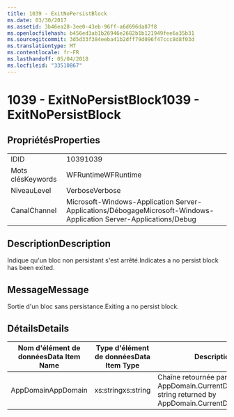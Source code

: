 ```yaml
---
title: 1039 - ExitNoPersistBlock
ms.date: 03/30/2017
ms.assetid: 3b46ea28-3ee0-43eb-96ff-a6d696da87f8
ms.openlocfilehash: b456ed3ab1b26946e2682b1b121949fee6a35b31
ms.sourcegitcommit: 3d5d33f384eeba41b2dff79d096f47ccc8d8f03d
ms.translationtype: MT
ms.contentlocale: fr-FR
ms.lasthandoff: 05/04/2018
ms.locfileid: "33510867"
---
```

# <a name="1039---exitnopersistblock"></a><span data-ttu-id="defce-102">1039 - ExitNoPersistBlock</span><span class="sxs-lookup"><span data-stu-id="defce-102">1039 - ExitNoPersistBlock</span></span>
## <a name="properties"></a><span data-ttu-id="defce-103">Propriétés</span><span class="sxs-lookup"><span data-stu-id="defce-103">Properties</span></span>  
  
|||  
|-|-|  
|<span data-ttu-id="defce-104">ID</span><span class="sxs-lookup"><span data-stu-id="defce-104">ID</span></span>|<span data-ttu-id="defce-105">1039</span><span class="sxs-lookup"><span data-stu-id="defce-105">1039</span></span>|  
|<span data-ttu-id="defce-106">Mots clés</span><span class="sxs-lookup"><span data-stu-id="defce-106">Keywords</span></span>|<span data-ttu-id="defce-107">WFRuntime</span><span class="sxs-lookup"><span data-stu-id="defce-107">WFRuntime</span></span>|  
|<span data-ttu-id="defce-108">Niveau</span><span class="sxs-lookup"><span data-stu-id="defce-108">Level</span></span>|<span data-ttu-id="defce-109">Verbose</span><span class="sxs-lookup"><span data-stu-id="defce-109">Verbose</span></span>|  
|<span data-ttu-id="defce-110">Canal</span><span class="sxs-lookup"><span data-stu-id="defce-110">Channel</span></span>|<span data-ttu-id="defce-111">Microsoft-Windows-Application Server-Applications/Débogage</span><span class="sxs-lookup"><span data-stu-id="defce-111">Microsoft-Windows-Application Server-Applications/Debug</span></span>|  
  
## <a name="description"></a><span data-ttu-id="defce-112">Description</span><span class="sxs-lookup"><span data-stu-id="defce-112">Description</span></span>  
 <span data-ttu-id="defce-113">Indique qu'un bloc non persistant s'est arrêté.</span><span class="sxs-lookup"><span data-stu-id="defce-113">Indicates a no persist block has been exited.</span></span>  
  
## <a name="message"></a><span data-ttu-id="defce-114">Message</span><span class="sxs-lookup"><span data-stu-id="defce-114">Message</span></span>  
 <span data-ttu-id="defce-115">Sortie d'un bloc sans persistance.</span><span class="sxs-lookup"><span data-stu-id="defce-115">Exiting a no persist block.</span></span>  
  
## <a name="details"></a><span data-ttu-id="defce-116">Détails</span><span class="sxs-lookup"><span data-stu-id="defce-116">Details</span></span>  
  
|<span data-ttu-id="defce-117">Nom d'élément de données</span><span class="sxs-lookup"><span data-stu-id="defce-117">Data Item Name</span></span>|<span data-ttu-id="defce-118">Type d'élément de données</span><span class="sxs-lookup"><span data-stu-id="defce-118">Data Item Type</span></span>|<span data-ttu-id="defce-119">Description</span><span class="sxs-lookup"><span data-stu-id="defce-119">Description</span></span>|  
|--------------------|--------------------|-----------------|  
|<span data-ttu-id="defce-120">AppDomain</span><span class="sxs-lookup"><span data-stu-id="defce-120">AppDomain</span></span>|<span data-ttu-id="defce-121">xs:string</span><span class="sxs-lookup"><span data-stu-id="defce-121">xs:string</span></span>|<span data-ttu-id="defce-122">Chaîne retournée par AppDomain.CurrentDomain.FriendlyName.</span><span class="sxs-lookup"><span data-stu-id="defce-122">The string returned by AppDomain.CurrentDomain.FriendlyName.</span></span>|
